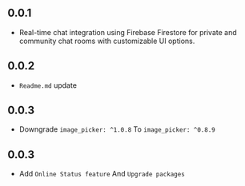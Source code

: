 ## 0.0.1
* Real-time chat integration using Firebase Firestore for private and community chat rooms with customizable UI options.

## 0.0.2

*  `Readme.md` update

## 0.0.3

*  Downgrade `image_picker: ^1.0.8` To `image_picker: ^0.8.9`

## 0.0.3

*  Add `Online Status feature` And `Upgrade packages`
